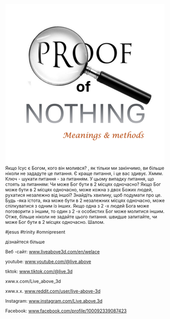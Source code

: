 ![Video cover image](../cover.jpg)
Якщо Ісус є Богом, кого він молився?
, як тільки ми закінчимо, ви більше ніколи не зададуте це питання.
Є краще питання, і це вас здивує.
Хммм.
Ключ - шукати питання - за питанням.
У цьому випадку питання, що стоять за питанням:
Чи може Бог бути в 2 місцях одночасно?
Якщо Бог може бути в 2 місцях одночасно,
може кожна з двох Божих людей, рухатися незалежно від іншої?
Знайдіть хвилину, щоб подумати про це.
Будь -яка істота, яка може бути в 2 незалежних місцях одночасно, може спілкуватися з одним із інших.
Якщо одна з 2 -х людей Бога може поговорити з іншим, то один з 2 -х особистих Бог може молитися іншим.
Отже, більше ніколи не задайте цього питання.
швидше запитайте, чи може Бог бути в 2 місцях одночасно.
Шалом.


#jesus #trinity #omnipresent


дізнайтеся більше

Веб -сайт: www.liveabove3d.com/en/welace

youtube: www.youtube.com/@live.above

tiktok: www.tiktok.com/@live.3d

xww.x.com/Live_above_3d

xww.x.x. www.reddit.com/user/live-above-3d

Instagram: www.instagram.com/Live.above.3d

Facebook: www.facebook.com/profile/100092339087423
